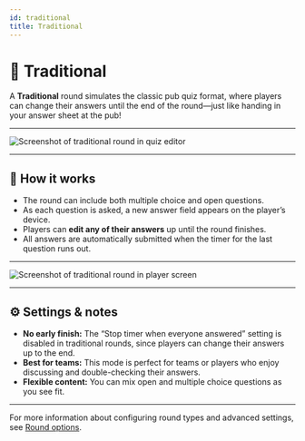 ```yaml
---
id: traditional
title: Traditional
---
```


# 📝 Traditional

A **Traditional** round simulates the classic pub quiz format, where players can change their answers until the end of the round—just like handing in your answer sheet at the pub!

---

![Screenshot of traditional round in quiz editor](/images/round-modes/traditional-editor.png)

---

## 📝 How it works

- The round can include both multiple choice and open questions.
- As each question is asked, a new answer field appears on the player’s device.
- Players can **edit any of their answers** up until the round finishes.
- All answers are automatically submitted when the timer for the last question runs out.

---

![Screenshot of traditional round in player screen](/images/round-modes/traditional-answer-screen.png)

---

## ⚙️ Settings & notes

- **No early finish:** The “Stop timer when everyone answered” setting is disabled in traditional rounds, since players can change their answers up to the end.
- **Best for teams:** This mode is perfect for teams or players who enjoy discussing and double-checking their answers.
- **Flexible content:** You can mix open and multiple choice questions as you see fit.

---

For more information about configuring round types and advanced settings, see [Round options](../editor/008-round-options.md).
